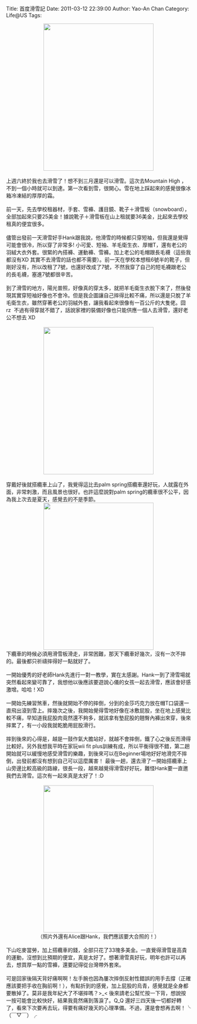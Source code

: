 Title: 首度滑雪記
Date: 2011-03-12 22:39:00
Author: Yao-An Chan
Category: Life@US
Tags: 


<div class='post'>
<div class="separator" style="clear: both; text-align: center;"><a href="http://4.bp.blogspot.com/-rZZAufg17Rw/TXxQAuhX4wI/AAAAAAAAJ_4/vBbTnqeLci0/s1600/snow3" imageanchor="1" style="margin-left: 1em; margin-right: 1em;"><img border="0" height="400" src="http://4.bp.blogspot.com/-rZZAufg17Rw/TXxQAuhX4wI/AAAAAAAAJ_4/vBbTnqeLci0/s400/snow3" width="300" /></a></div><br />上週六終於我也去滑雪了！想不到三月還是可以滑雪。這次去Mountain High ，不到一個小時就可以到達。第一次看到雪，很開心。雪在地上踩起來的感覺很像冰箱冷凍結的厚厚的霜。<br /><br />前一天，先去學校租器材，手套、雪褲、護目鏡、靴子＋滑雪板（snowboard），全部加起來只要25美金！據說靴子＋滑雪板在山上租就要36美金，比起來去學校租真的便宜很多。<br /><br />儘管出發前一天滑雪好手Hank跟我說，他滑雪的時候都只穿短袖，但我還是覺得可能會很冷，所以穿了非常多! 小可愛、短袖、羊毛衛生衣、厚帽T，還有老公的羽絨大衣外套。很緊的內搭褲、運動褲、雪褲。加上老公的毛帽跟長毛襪（這些我都沒有XD 其實不去滑雪的話也都不需要）。前一天在學校本想租6號半的靴子，但剛好沒有，所以改租了7號，也還好改成了7號，不然我穿了自己的短毛襪跟老公的長毛襪，塞進7號都很辛苦。<br /><br />到了滑雪的地方，陽光普照，好像真的穿太多，就把羊毛衛生衣脫下來了，然後發現其實穿短袖好像也不會冷。但是我企圖讓自己摔得比較不痛，所以還是只脫了羊毛衛生衣，雖然穿著老公的羽絨外套，讓我看起來很像有一百公斤的大隻佬。囧rz&nbsp; 不過有得穿就不錯了，話說家裡的裝備好像也只能供應一個人去滑雪，還好老公不想去 XD<br /><br /><div class="separator" style="clear: both; text-align: center;"><a href="http://1.bp.blogspot.com/-Pg3h96wfZLc/TXxRBKGC3YI/AAAAAAAAKAA/WeyWPGCswxc/s1600/snow1" imageanchor="1" style="margin-left: 1em; margin-right: 1em;"><img border="0" height="400" src="http://1.bp.blogspot.com/-Pg3h96wfZLc/TXxRBKGC3YI/AAAAAAAAKAA/WeyWPGCswxc/s400/snow1" width="300" /></a></div><br />穿戴好後就搭纜車上山了，我覺得這比去palm spring搭纜車還好玩，人就露在外面，非常刺激，而且風景也很好。也許這麼說對palm spring的纜車很不公平，因為我上次去是夏天，感覺去的不是季節。<br /><div class="separator" style="clear: both; text-align: center;"><a href="http://2.bp.blogspot.com/-p6Fzso2_hZU/TXxRgoYVCjI/AAAAAAAAKAI/Vxi0q-FoDv4/s1600/snow2" imageanchor="1" style="margin-left: 1em; margin-right: 1em;"><img border="0" height="400" src="http://2.bp.blogspot.com/-p6Fzso2_hZU/TXxRgoYVCjI/AAAAAAAAKAI/Vxi0q-FoDv4/s400/snow2" width="300" /></a></div>下纜車的時候必須用滑雪板滑走，非常困難，那天下纜車好幾次，沒有一次不摔的。最後都只祈禱摔得好一點就好了。<br /><br />一開始優秀的好老師Hank先進行一對一教學，實在太感謝。Hank一到了滑雪場就突然看起來變可靠了，我想他以後應該要遊說心儀的女孩一起去滑雪，應該會好感激增。哈哈！XD<br /><br />一開始先練習煞車，然後就開始不停的摔倒，分到的金莎巧克力放在帽T口袋還一直飛出滾到雪上。摔幾次之後，我開始覺得雪地好像在冰敷屁股，坐在地上感覺比較不痛，早知道我屁股肉竟然還不夠多，就該拿有墊屁股的翹臀內褲出來穿，後來摔累了，有一小段我就乾脆用屁股滑行。<br /><br />摔到後來的心得是，越是一鼓作氣大膽站好，就越不會摔倒，鐵了心之後反而滑得比較好。另外我想我平時在家玩wii fit plus訓練有成，所以平衡得很不錯，第二趟開始就可以緩慢地感受滑雪的樂趣，到後來可以在Beginner場地好好地滑完不摔倒，出發前都沒有想到自己可以這麼厲害！ 最後一趟，還去滑了一開始搭纜車上山旁邊比較高級的路線，很長一段，越來越覺得滑雪好好玩，難怪Hank要一直邀我們去滑雪。這次有一起來真是太好了！:D<br /><br /><div class="separator" style="clear: both; text-align: center;"><a href="http://3.bp.blogspot.com/-WURgfrC40ac/TXxVq8yl_QI/AAAAAAAAKAQ/MxIMRxdskSk/s1600/snow5" imageanchor="1" style="margin-left: 1em; margin-right: 1em;"><img border="0" height="400" src="http://3.bp.blogspot.com/-WURgfrC40ac/TXxVq8yl_QI/AAAAAAAAKAQ/MxIMRxdskSk/s400/snow5" width="300" /></a></div><div style="text-align: center;">（照片外還有Alice跟Hank，我們應該要大合照的！）</div><br />下山吃麥當勞，加上搭纜車的錢，全部只花了33塊多美金。一直覺得滑雪是高貴的運動，沒想到比預期的便宜，真是太好了。想著滑雪真好玩，明年也許可以再去，想買厚一點的雪褲，還要記得從台灣帶外套來。<br /><br />可是回家後隔天背好痛啊啊！左手腕也因為屢次摔倒反射性錯誤的用手去撐（正確應該要把手收在胸前啊！），有點折到的感覺，加上屁股的烏青，感覺就是全身都要散掉了。莫非是我年紀大了不堪摔嗎？&gt;_&lt; 後來請老公幫忙按一下背，想說按一按可能會比較快好，結果我竟然痛到落淚了。Q_Q 還好三四天後一切都好轉了，看來下次要再去玩，得要有痛好幾天的心理準備。不過，還是會想再去啊！╰（￣▽￣）╭</div>
